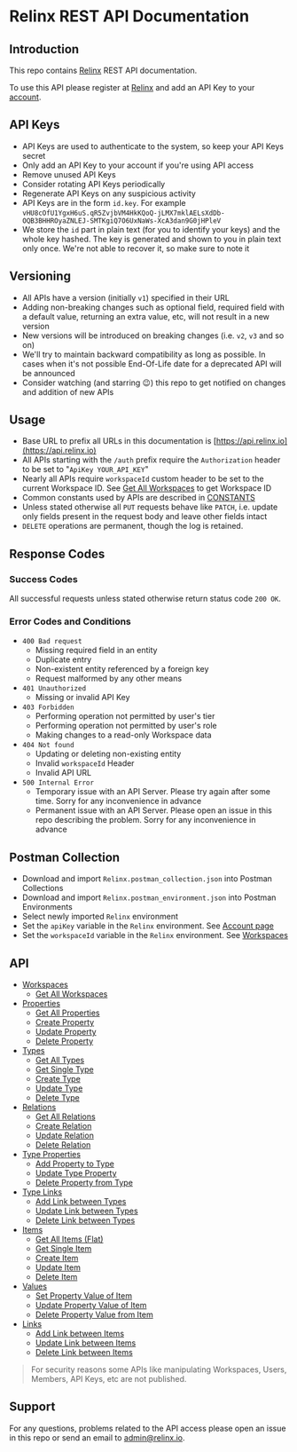 # Relinx REST API Documentation

## Introduction
This repo contains [Relinx](https://relinx.io) REST API documentation.

To use this API please register at [Relinx](https://relinx.io) and add an API Key to your [account](https://app.relinx.io/account).

## API Keys
* API Keys are used to authenticate to the system, so keep your API Keys secret
* Only add an API Key to your account if you're using API access
* Remove unused API Keys
* Consider rotating API Keys periodically
* Regenerate API Keys on any suspicious activity
* API Keys are in the form `id.key`. For example `vHU8cOfU1YgxH6uS.qR5ZvjbVM4HkKQoQ-jLMX7mklAELsXdDb-OQB3BHHROyaZNLEJ-SMTKgiQ7O6UxNaWs-XcA3dan9G0jHPleV`
* We store the `id` part in plain text (for you to identify your keys) and the whole key hashed. The key is generated and shown to you in plain text only once. We're not able to recover it, so make sure to note it

## Versioning
* All APIs have a version (initially `v1`) specified in their URL
* Adding non-breaking changes such as optional field, required field with a default value, returning an extra value, etc, will not result in a new version
* New versions will be introduced on breaking changes (i.e. `v2`, `v3` and so on)
* We'll try to maintain backward compatibility as long as possible. In cases when it's not possible End-Of-Life date for a deprecated API will be announced
* Consider watching (and starring 😉) this repo to get notified on changes and addition of new APIs

## Usage
* Base URL to prefix all URLs in this documentation is [https://api.relinx.io](https://api.relinx.io)
* All APIs starting with the `/auth` prefix require the `Authorization` header to be set to "`ApiKey YOUR_API_KEY`"
* Nearly all APIs require `workspaceId` custom header to be set to the current Workspace ID. See [Get All Workspaces](workspaces/all) to get Workspace ID
* Common constants used by APIs are described in [CONSTANTS](CONSTANTS.md)
* Unless stated otherwise all `PUT` requests behave like `PATCH`, i.e. update only fields present in the request body and leave other fields intact
* `DELETE` operations are permanent, though the log is retained.

## Response Codes

### Success Codes
All successful requests unless stated otherwise return status code `200 OK`.

### Error Codes and Conditions
* `400 Bad request`
    * Missing required field in an entity
    * Duplicate entry
    * Non-existent entity referenced by a foreign key
    * Request malformed by any other means
* `401 Unauthorized`
    * Missing or invalid API Key
* `403 Forbidden`
    * Performing operation not permitted by user's tier
    * Performing operation not permitted by user's role
    * Making changes to a read-only Workspace data
* `404 Not found`
    * Updating or deleting non-existing entity
    * Invalid `workspaceId` Header
    * Invalid API URL
* `500 Internal Error`
    * Temporary issue with an API Server. Please try again after some time. Sorry for any inconvenience in advance
    * Permanent issue with an API Server. Please open an issue in this repo describing the problem. Sorry for any inconvenience in advance

## Postman Collection
* Download and import `Relinx.postman_collection.json` into Postman Collections
* Download and import `Relinx.postman_environment.json` into Postman Environments
* Select newly imported `Relinx` environment
* Set the `apiKey` variable in the `Relinx` environment. See [Account page](https://app.relinx.io/account)
* Set the `workspaceId` variable in the `Relinx` environment. See [Workspaces](workspaces)

## API
* [Workspaces](workspaces)
    * [Get All Workspaces](workspaces/all)
* [Properties](properties)
    * [Get All Properties](properties/all)
    * [Create Property](properties/create)
    * [Update Property](properties/update)
    * [Delete Property](properties/delete)
* [Types](types)
    * [Get All Types](types/all)
    * [Get Single Type](types/single)
    * [Create Type](types/create)
    * [Update Type](types/update)
    * [Delete Type](types/delete)
* [Relations](relations)
    * [Get All Relations](relations/all)
    * [Create Relation](relations/create)
    * [Update Relation](relations/update)
    * [Delete Relation](relations/delete)
* [Type Properties](type-props)
    * [Add Property to Type](type-props/create)
    * [Update Type Property](type-props/update)
    * [Delete Property from Type](type-props/delete)
* [Type Links](type-links)
    * [Add Link between Types](type-links/create)
    * [Update Link between Types](type-links/update)
    * [Delete Link between Types](type-links/delete)
* [Items](items)
    * [Get All Items (Flat)](items/all-flat)
    * [Get Single Item](items/single)
    * [Create Item](items/create)
    * [Update Item](items/update)
    * [Delete Item](items/delete)
* [Values](values)
    * [Set Property Value of Item](values/create)
    * [Update Property Value of Item](values/update)
    * [Delete Property Value from Item](values/delete)
* [Links](links)
    * [Add Link between Items](links/create)
    * [Update Link between Items](links/update)
    * [Delete Link between Items](links/delete)

> For security reasons some APIs like manipulating Workspaces, Users, Members, API Keys, etc are not published.

## Support
For any questions, problems related to the API access please open an issue in this repo or send an email to admin@relinx.io.
